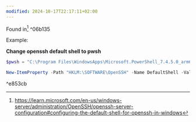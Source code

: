 ```yaml
---
modified: 2024-10-17T22:17:11+02:00
---
```

Found in[^1] ^06b135

Example:

**Change openssh default shell to pwsh**

```powershell
$pwsh = "C:\Program Files\WindowsApps\Microsoft.PowerShell_7.4.5.0_arm64__8wekyb3d8bbwe\pwsh.exe"

New-ItemProperty -Path "HKLM:\SOFTWARE\OpenSSH" -Name DefaultShell -Value $pwsh -PropertyType String -Force
```

^e853cb

[^1]: https://learn.microsoft.com/en-us/windows-server/administration/OpenSSH/openssh-server-configuration#configuring-the-default-shell-for-openssh-in-windows